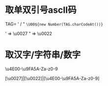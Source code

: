 # 取单双引号ascⅡ码
TAG= ' / "
`\U00${new Number(TAG.charCodeAt())}`

' => \u0027
" => \u0022
# 取汉字/字符串/数字
\u4E00-\u9FA5A-Za-z0-9

[\u0027]|[\u0022]|[\u4E00-\u9FA5A-Za-z0-9]